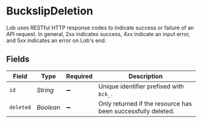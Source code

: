 # BuckslipDeletion

Lob uses RESTful HTTP response codes to indicate success or failure of an API request. In general, 2xx indicates success, 4xx indicate an input error, and 5xx indicates an error on Lob's end.


## Fields

| Field                                                        | Type                                                         | Required                                                     | Description                                                  |
| ------------------------------------------------------------ | ------------------------------------------------------------ | ------------------------------------------------------------ | ------------------------------------------------------------ |
| `id`                                                         | *String*                                                     | :heavy_minus_sign:                                           | Unique identifier prefixed with `bck_`.                      |
| `deleted`                                                    | *Boolean*                                                    | :heavy_minus_sign:                                           | Only returned if the resource has been successfully deleted. |